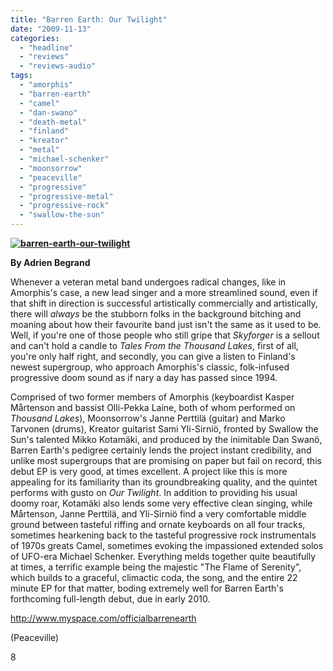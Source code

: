 ```yaml
---
title: "Barren Earth: Our Twilight"
date: "2009-11-13"
categories: 
  - "headline"
  - "reviews"
  - "reviews-audio"
tags: 
  - "amorphis"
  - "barren-earth"
  - "camel"
  - "dan-swano"
  - "death-metal"
  - "finland"
  - "kreator"
  - "metal"
  - "michael-schenker"
  - "moonsorrow"
  - "peaceville"
  - "progressive"
  - "progressive-metal"
  - "progressive-rock"
  - "swallow-the-sun"
---
```


**[![barren-earth-our-twilight](http://www.hellbound.ca/wp-content/uploads/2009/11/barren-earth-our-twilight-300x300.jpg "barren-earth-our-twilight")](http://www.hellbound.ca/wp-content/uploads/2009/11/barren-earth-our-twilight.jpg)**

**By Adrien Begrand**

Whenever a veteran metal band undergoes radical changes, like in Amorphis's case, a new lead singer and a more streamlined sound, even if that shift in direction is successful artistically commercially and artistically, there will _always_ be the stubborn folks in the background bitching and moaning about how their favourite band just isn't the same as it used to be. Well, if you're one of those people who still gripe that _Skyforger_ is a sellout and can't hold a candle to _Tales From the Thousand Lakes_, first of all, you're only half right, and secondly, you can give a listen to Finland's newest supergroup, who approach Amorphis's classic, folk-infused progressive doom sound as if nary a day has passed since 1994.

Comprised of two former members of Amorphis (keyboardist Kasper Mårtenson and bassist Olli-Pekka Laine, both of whom performed on _Thousand Lakes_), Moonsorrow's Janne Perttilä (guitar) and Marko Tarvonen (drums), Kreator guitarist Sami Yli-Sirniö, fronted by Swallow the Sun's talented Mikko Kotamäki, and produced by the inimitable Dan Swanö, Barren Earth's pedigree certainly lends the project instant credibility, and unlike most supergroups that are promising on paper but fail on record, this debut EP is very good, at times excellent. A project like this is more appealing for its familiarity than its groundbreaking quality, and the quintet performs with gusto on _Our Twilight_. In addition to providing his usual doomy roar, Kotamäki also lends some very effective clean singing, while Mårtenson, Janne Perttilä, and Yli-Sirniö find a very comfortable middle ground between tasteful riffing and ornate keyboards on all four tracks, sometimes hearkening back to the tasteful progressive rock instrumentals of 1970s greats Camel, sometimes evoking the impassioned extended solos of UFO-era Michael Schenker. Everything melds together quite beautifully at times, a terrific example being the majestic "The Flame of Serenity", which builds to a graceful, climactic coda, the song, and the entire 22 minute EP for that matter, boding extremely well for Barren Earth's forthcoming full-length debut, due in early 2010.

http://www.myspace.com/officialbarrenearth

(Peaceville)

8
